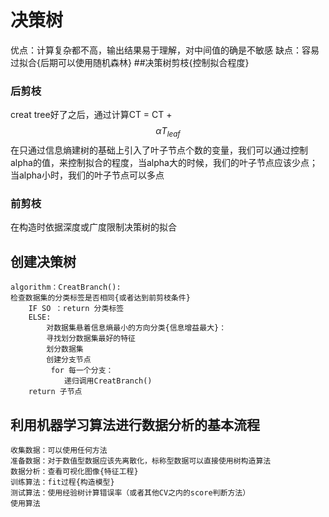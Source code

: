 # 决策树
优点：计算复杂都不高，输出结果易于理解，对中间值的确是不敏感
缺点：容易过拟合{后期可以使用随机森林}
##决策树剪枝{控制拟合程度}
### 后剪枝
creat tree好了之后，通过计算CT = CT + $$\alpha T_{leaf} $$ 在只通过信息熵建树的基础上引入了叶子节点个数的变量，我们可以通过控制alpha的值，来控制拟合的程度，当alpha大的时候，我们的叶子节点应该少点；当alpha小时，我们的叶子节点可以多点
### 前剪枝
在构造时依据深度或广度限制决策树的拟合

## 创建决策树
	algorithm：CreatBranch():
	检查数据集的分类标签是否相同{或者达到前剪枝条件}
		IF SO ：return 分类标签
		ELSE:
			对数据集悬着信息熵最小的方向分类{信息增益最大}：
			寻找划分数据集最好的特征
			划分数据集
			创建分支节点
	         for 每一个分支：
	         	递归调用CreatBranch()
		return 子节点

## 利用机器学习算法进行数据分析的基本流程
	收集数据：可以使用任何方法
	准备数据：对于数值型数据应该先离散化，标称型数据可以直接使用树构造算法
	数据分析：查看可视化图像{特征工程}
	训练算法：fit过程{构造模型}
	测试算法：使用经验树计算错误率（或者其他CV之内的score判断方法）
	使用算法




















